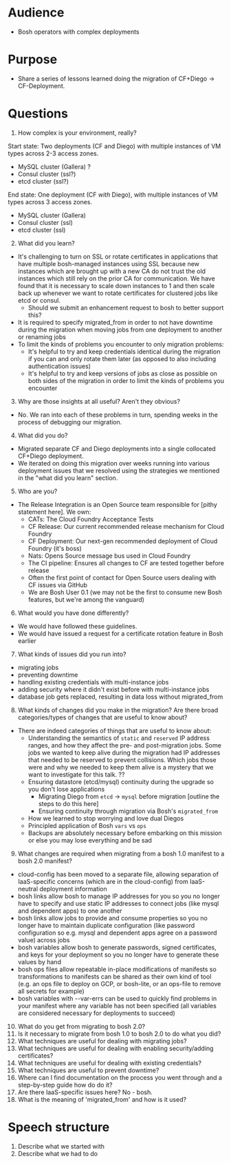 # Audience

* Bosh operators with complex deployments

# Purpose
* Share a series of lessons learned doing the migration of CF+Diego -> CF-Deployment.

# Questions
1. How complex is your environment, really?

Start state: Two deployments (CF and Diego) with multiple instances of VM types across 2-3 access zones.
- MySQL cluster (Gallera) ?
- Consul cluster (ssl?)
- etcd cluster (ssl?)

End state: One deployment (CF _with_ Diego), with multiple instances of VM types across 3 access zones.
- MySQL cluster (Gallera)
- Consul cluster (ssl)
- etcd cluster (ssl)

2. What did you learn?
- It's challenging to turn on SSL or rotate certificates in applications that have multiple bosh-managed instances using SSL because new instances which are brought up with a new CA do not trust the old instances which still rely on the prior CA for communication. We have found that it is necessary to scale down instances to 1 and then scale back up whenever we want to rotate certificates for clustered jobs like etcd or consul.
  - Should we submit an enhancement request to bosh to better support this?
- It is required to specify migrated_from in order to not have downtime during the migration when moving jobs from one deployment to another or renaming jobs
- To limit the kinds of problems you encounter to only migration problems:
  - It's helpful to try and keep credentials identical during the migration if you can and only rotate them later (as opposed to also including authentication issues)
  - It's helpful to try and keep versions of jobs as close as possible on both sides of the migration in order to limit the kinds of problems you encounter
3. Why are those insights at all useful?  Aren't they obvious?
- No.  We ran into each of these problems in turn, spending weeks in the process of debugging our migration.
4. What did you do?
- Migrated separate CF and Diego deployments into a single collocated CF+Diego deployment.
- We iterated on doing this migration over weeks running into various deployment issues that we resolved using the strategies we mentioned in the "what did you learn" section.
5. Who are you?
- The Release Integration is an Open Source team responsible for [pithy statement here].  We own:
  - CATs: The Cloud Foundry Acceptance Tests
  - CF Release: Our current recommended release mechanism for Cloud Foundry
  - CF Deployment: Our next-gen recommended deployment of Cloud Foundry (it's boss)
  - Nats: Opens Source message bus used in Cloud Foundry
  - The CI pipeline: Ensures all changes to CF are tested together before release
  - Often the first point of contact for Open Source users dealing with CF issues via GitHub
  - We are Bosh User 0.1 (we may not be the first to consume new Bosh features, but we're among the vanguard)
6. What would you have done differently?
- We would have followed these guidelines.
- We would have issued a request for a certificate rotation feature in Bosh earlier
7. What kinds of issues did you run into?
* migrating jobs
* preventing downtime
* handling existing credentials with multi-instance jobs
* adding security where it didn't exist before with multi-instance jobs
* database job gets replaced, resulting in data loss without migrated_from
8. What kinds of changes did you make in the migration?  Are there broad categories/types of changes that are useful to know about?
- There are indeed categories of things that are useful to know about:
  - Understanding the semantics of `static` and `reserved` IP address ranges, and how they affect the pre- and post-migration jobs.  Some jobs we wanted to keep alive during the migration had IP addresses that needed to be reserved to prevent collisions.  Which jobs those were and why we needed to keep them alive is a mystery that we want to investigate for this talk. ??
  - Ensuring datastore (etcd/mysql) continuity during the upgrade so you don't lose applications
    - Migrating Diego from `etcd` -> `mysql` before migration [outline the steps to do this here]
    - Ensuring continuity through migration via Bosh's `migrated_from`
  - How we learned to stop worrying and love dual Diegos
  - Principled application of Bosh `vars` vs `ops`
  - Backups are absolutely necessary before embarking on this mission or else you may lose everything and be sad
9. What changes are required when migrating from a bosh 1.0 manifest to a bosh 2.0 manifest?
- cloud-config has been moved to a separate file, allowing separation of IaaS-specific concerns (which are in the cloud-config) from IaaS-neutral deployment information
- bosh links allow bosh to manage IP addresses for you so you no longer have to specify and use static IP addresses to connect jobs (like mysql and dependent apps) to one another
- bosh links allow jobs to provide and consume properties so you no longer have to maintain duplicate configuration (like password configuration so e.g. mysql and dependent apps agree on a password value) across jobs
- bosh variables allow bosh to generate passwords, signed certificates, and keys for your deployment so you no longer have to generate these values by hand
- bosh ops files allow repeatable in-place modifications of manifests so transformations to manifests can be shared as their own kind of tool (e.g. an ops file to deploy on GCP, or bosh-lite, or an ops-file to remove all secrets for example)
- bosh variables with --var-errs can be used to quickly find problems in your manifest where any variable has not been specified (all variables are considered necessary for deployments to succeed)
10. What do you get from migrating to bosh 2.0?
11. Is it necessary to migrate from bosh 1.0 to bosh 2.0 to do what you did?
12. What techniques are useful for dealing with migrating jobs?
13. What techniques are useful for dealing with enabling security/adding certificates?
14. What techniques are useful for dealing with existing credentials?
15. What techniques are useful to prevent downtime?
16. Where can I find documentation on the process you went through and a step-by-step guide how do do it?
17. Are there IaaS-specific issues here?
No - bosh.
18. What is the meaning of 'migrated_from' and how is it used?

# Speech structure
1. Describe what we started with
2. Describe what we had to do
